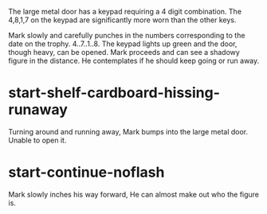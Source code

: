 The large metal door has a keypad requiring a 4 digit combination. The 4,8,1,7 on the keypad are significantly more worn than the other keys.

Mark slowly and carefully punches in the numbers corresponding to the date on the trophy. 4..7..1..8. The keypad lights up green and the door, though heavy, can be opened. Mark proceeds and can see a shadowy figure in the distance. He contemplates if he should keep going or run away.

# start-shelf-cardboard-hissing-runaway
Turning around and running away, Mark bumps into the large metal door. Unable to open it.

# start-continue-noflash
Mark slowly inches his way forward, He can almost make out who the figure is.
